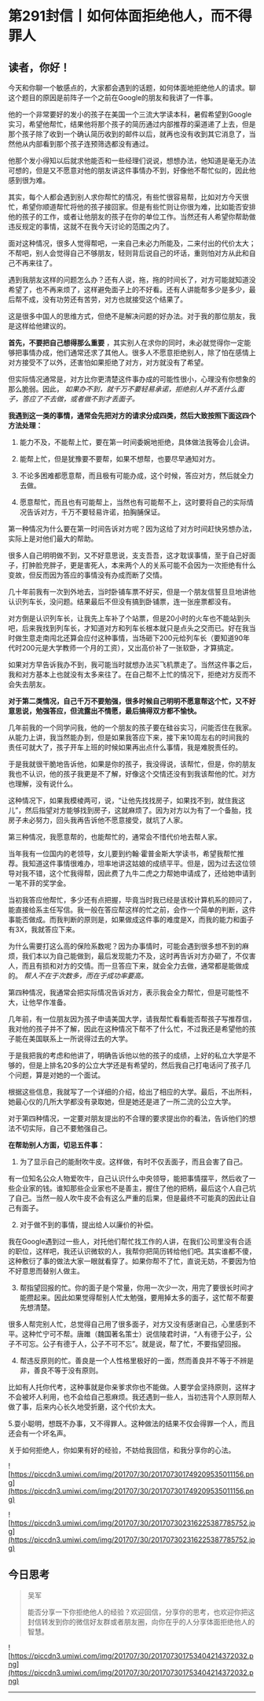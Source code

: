 # 第291封信丨如何体面拒绝他人，而不得罪人

## 读者，你好！

今天和你聊一个敏感点的，大家都会遇到的话题，如何体面地拒绝他人的请求。聊这个题目的原因是前阵子一个之前在Google的朋友和我讲了一件事。

他的一个非常要好的发小的孩子在美国一个三流大学读本科，暑假希望到Google实习，希望他帮忙，结果他将那个孩子的简历通过内部推荐的渠道递了上去，但是那个孩子除了收到一个确认简历收到的邮件以后，就再也没有收到其它消息了，当然他从内部看到那个孩子连预筛选都没有通过。

他那个发小得知以后就求他能否和一些经理们说说，想想办法，他知道是毫无办法可想的，但是又不愿意对他的朋友讲这件事情办不到，好像他不帮忙似的，因此他感到很为难。

其实，每个人都会遇到别人求你帮忙的情况，有些忙很容易帮，比如对方今天很忙，希望你顺道帮忙将他的孩子接回家。但是有些忙则让你很为难，比如能否安排他的孩子的工作，或者让他朋友的孩子在你的单位工作。当然还有人希望你帮助做违反规定的事情，这就不在我今天讨论的范围之内了。

面对这种情况，很多人觉得帮吧，一来自己未必力所能及，二来付出的代价太大；不帮吧，别人会觉得自己不够朋友，轻则背后说自己的坏话，重则怕对方从此和自己不再来往了。

遇到我朋友这样的问题怎么办？还有人说，拖，拖的时间长了，对方可能就知道没希望了，也不再来烦了，这样避免面子上的不好看。还有人讲能帮多少是多少，最后帮不成，没有功劳还有苦劳，对方也就接受这个结果了。

这是很多中国人的思维方式，但绝不是解决问题的好办法。对于我的那位朋友，我是这样给他建议的。

 **首先，不要把自己想得那么重要** ，其实别人在求你的同时，未必就觉得你一定能够把事情办成，他们通常还求了其他人。很多人不愿意拒绝别人，除了怕在感情上对方接受不了以外，还害怕如果拒绝了对方，对方就没有了希望。

但实际情况通常是，对方比你更清楚这件事办成的可能性很小，心理没有你想象的那么脆弱。因此， *如果办不到，就千万不要轻易承诺，拒绝别人并不丢什么面子，答应了不去做，或者做不到才丢面子。*

 **我遇到这一类的事情，通常会先把对方的请求分成四类，然后大致按照下面这四个方法处理：**

1. 能力不及，不能帮上忙，要在第一时间委婉地拒绝，具体做法我等会儿会讲。

2. 能帮上忙，但是犹豫要不要帮，如果不想帮，也要尽早通知对方。

3. 不论多困难都愿意帮，而且极有可能办成，这个时候，答应对方，然后就全力去做。

4. 愿意帮忙，而且也有可能帮上，当然也有可能帮不上，这时要将自己的实际情况告诉对方，千万不要轻易许诺，拍胸脯保证。

第一种情况为什么要在第一时间告诉对方呢？因为这给了对方时间赶快另想办法，实际上是对他们最大的帮助。

很多人自己明明做不到，又不好意思说，支支吾吾，这才耽误事情，至于自己好面子，打肿脸充胖子，更是害死人，本来两个人的关系可能不会因为一次拒绝有什么变故，但反而因为答应的事情没有办成而断了交情。

几十年前我有一次到外地去，当时卧铺车票不好买，但是一个朋友信誓旦旦地讲他认识列车长，没问题。结果最后不但没有搞到卧铺票，连一张座票都没有。

对方倒是认识列车长，让我先上车补了个站票，但是20小时的火车也不能站到头吧，后来我找到列车长，才知道对方和列车长根本就只是点头之交而已。好在我当时做生意走南闯北还算会应付这种事情，当场砸下200元给列车长（要知道90年代时200元是大学教师一个月的工资），又出高价补了一张软卧，才算搞定。

如果对方早告诉我办不到，我可能当时就想办法买飞机票走了。当然这件事之后，我和对方基本上也就没有太多来往了。在自己帮不上忙的情况下，拒绝对方反而不会失去朋友。

 **对于第二类情况，自己千万不要勉强，很多时候自己明明不愿意帮这个忙，又不好意思说，勉强答应，但流露出不情愿，最后搞得双方都不愉快。**

几年前我的一个同学问我，他的一个朋友的孩子要在硅谷实习，问能否住在我家。从能力上讲，我当然能办到，但是如果我答应下来，接下来10周左右的时间我的责任可就大了，孩子开车上班的时候如果再出点什么事情，我是难脱责任的。

于是我就很干脆地告诉他，如果是你的孩子，我没得说，该帮忙，但是，你的朋友我也不认识，他的孩子我更是不了解，好像这个交情还没有到我该帮他的忙。对方也理解，没有说什么。

这种情况下，如果我模棱两可，说，“让他先找找房子，如果找不到，就住我这儿”，然后指望对方能够找到房子，这就麻烦了。因为对方以为有了一个备胎，找房子未必努力，回头我再告诉他不愿意接受，就坑了人家。

第三种情况，我愿意帮的，也能帮忙的，通常会不惜代价地去帮人家。

当年我有一位国内的老领导，女儿要到约翰·霍普金斯大学读书，希望我帮忙推荐。我知道这件事情很难办，坦率地讲这姑娘的成绩平平。但是，因为过去这位领导对我不错，这个忙我得帮，因此费了九牛二虎之力帮她申请成了，还给她申请到一笔不菲的奖学金。

当初我答应他帮忙，多少还有点把握，毕竟当时我已经是该校计算机系的顾问了，能直接给系主任写信。我一般在答应帮这样的忙之前，会作一个简单的判断，这件事能否做成。而我判断的原则是，如果做成这件事的难度是X，而我的能力和面子有3X，我就答应下来。

为什么需要打这么高的保险系数呢？因为办事情时，可能会遇到很多想不到的麻烦，我们本以为自己能做到，最后发现能力不及，这时再告诉对方办砸了，不仅害人，而且有损和对方的交情。而一旦答应下来，就会全力去做，通常都是能做成的。 *帮人不在于次数多，而在于成功率要高。*

第四种情况，我通常会把实际情况告诉对方，表示我会全力帮忙，但是可能性不大，让他早作准备。

几年前，有一位朋友因为孩子申请美国大学，请我帮忙看看能否帮孩子写推荐信，我对他的孩子并不了解，因此在这种情况下帮不了什么忙，不过我还是希望他的孩子能在美国联系上一所说得过去的大学。

于是我把我的考虑和他讲了，明确告诉他以他的孩子的成绩，上好的私立大学是不够的，但是上排名20多的公立大学还是有希望的，然后我自己打电话问了孩子几个问题，算是对她的一个面试。

根据这些信息，我就写了一个详细的介绍，给出了相应的大学。最后，不出所料，她最心仪的几所大学都没有录取她，但是她还是进了一所二流的公立大学。

对于第四种情况，一定要对朋友提出的不合理的要求提出你的看法，告诉他们的想法不切实际，自己不要勉强自己。

 **在帮助别人方面，切忌五件事：**

1. 为了显示自己的能耐吹牛皮。这样做，有时不仅丢面子，而且会害了自己。

有一位知名公众人物爱吹牛，自己认识什么中央领导，能把事情摆平，然后收了一些企业家的钱。谁知那些企业家也不是善主，握住了他的把柄，最后这个人自己坑了自己。当然一般人吹牛皮不会有这么严重的后果，但是最终不可能真的因此让自己有面子。

2. 对于做不到的事情，提出给人以廉价的补偿。

我在Google遇到过一些人，对托他们帮忙找工作的人讲，在我们公司里没有合适的职位，这样吧，我还认识微软的人，我帮你把简历转给他们吧。其实谁都不傻，这种敷衍了事的做法大家一眼就看穿了。如果你帮不了忙，直说无妨，不要因为怕不好意思而替别人做主。

3. 帮指望回报的忙。你的面子是个常量，你用一次少一次，用完了要很长时间才能攒起来。因此如果觉得帮别人忙太勉强，要用掉太多的面子，这忙帮不帮要先想清楚。

很多人帮完别人忙，总觉得自己用了很多面子，对方又没有感谢自己，心里感到不平。这种忙宁可不帮。唐雎（魏国著名策士）说信陵君时讲，“人有德于公子，公子不可忘。公子有德于人，公子不可不忘”。就是说，帮了忙，不要指望回报。

4. 帮违反原则的忙。善良是一个人性格里极好的一面，然而善良并不等于不辨是非，善良不等于没有原则。

比如有人托你代考，这种事就是你亲爹求你也不能做。人要学会坚持原则，这样才不会被坏人利用，也不会给自己惹麻烦。我还遇到一些人，当初违背个人原则帮人做了事，后来内心长久地受折磨，这个代价太大。

5.耍小聪明，想既不办事，又不得罪人。这种做法的结果不仅会得罪一个人，而且还会有一个坏名声。

关于如何拒绝人，你如果有好的经验，不妨给我回信，和我分享你的心法。

![https://piccdn3.umiwi.com/img/201707/30/201707301749209535011156.png](https://piccdn3.umiwi.com/img/201707/30/201707301749209535011156.png)

![https://piccdn3.umiwi.com/img/201707/30/201707302316225387785752.jpg](https://piccdn3.umiwi.com/img/201707/30/201707302316225387785752.jpg)

## 今日思考

> 吴军
> 
> 能否分享一下你拒绝他人的经验？欢迎回信，分享你的思考，也欢迎你把这封信转发到你的微信好友群或者朋友圈，向你在乎的人分享体面拒绝他人的智慧。

![https://piccdn3.umiwi.com/img/201707/30/201707301753404214372032.png](https://piccdn3.umiwi.com/img/201707/30/201707301753404214372032.png)

---
